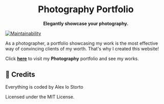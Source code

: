 <h1 align="center">Photography Portfolio</h1>

<p align="center">
  <b>Elegantly showcase your photography.</b>
</p>

[![Maintainability](https://img.shields.io/codeclimate/maintainability/alexlostorto/photography?style=for-the-badge&message=Code+Climate&labelColor=222222&logo=Code+Climate&logoColor=FFFFFF)](https://codeclimate.com/github/alexlostorto/photography/maintainability)

As a photographer, a portfolio showcasing my work is the most effective way of convincing clients of my worth. That's why I created this website!

Click [**here**](https://alexlostorto.github.io/photography/) to visit my **Photography** portfolio and see my works.

## 📜 Credits

Everything is coded by Alex lo Storto

Licensed under the MIT License.
